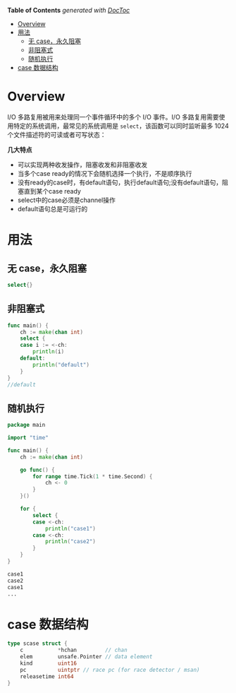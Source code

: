 <!-- START doctoc generated TOC please keep comment here to allow auto update -->
<!-- DON'T EDIT THIS SECTION, INSTEAD RE-RUN doctoc TO UPDATE -->
**Table of Contents**  *generated with [DocToc](https://github.com/thlorenz/doctoc)*

- [Overview](#overview)
- [用法](#%E7%94%A8%E6%B3%95)
  - [无 case，永久阻塞](#%E6%97%A0-case%E6%B0%B8%E4%B9%85%E9%98%BB%E5%A1%9E)
  - [非阻塞式](#%E9%9D%9E%E9%98%BB%E5%A1%9E%E5%BC%8F)
  - [随机执行](#%E9%9A%8F%E6%9C%BA%E6%89%A7%E8%A1%8C)
- [case 数据结构](#case-%E6%95%B0%E6%8D%AE%E7%BB%93%E6%9E%84)

<!-- END doctoc generated TOC please keep comment here to allow auto update -->

# Overview

I/O 多路复用被用来处理同一个事件循环中的多个 I/O 事件。I/O 多路复用需要使用特定的系统调用，最常见的系统调用是 `select`，该函数可以同时监听最多 1024 个文件描述符的可读或者可写状态：

**几大特点**

- 可以实现两种收发操作，阻塞收发和非阻塞收发
- 当多个case ready的情况下会随机选择一个执行，不是顺序执行
- 没有ready的case时，有default语句，执行default语句;没有default语句，阻塞直到某个case ready
- select中的case必须是channel操作
- default语句总是可运行的

# 用法

## 无 case，永久阻塞

```go
select{}
```

## 非阻塞式

```go
func main() {
	ch := make(chan int)
	select {
	case i := <-ch:
		println(i)
	default:
		println("default")
	}
}
//default
```

## 随机执行

```go
package main

import "time"

func main() {
	ch := make(chan int)

	go func() {
		for range time.Tick(1 * time.Second) {
			ch <- 0
		}
	}()

	for {
		select {
		case <-ch:
			println("case1")
		case <-ch:
			println("case2")
		}
	}
}
```

```bash
case1
case2
case1
...
```

# case 数据结构

```go
type scase struct {
	c           *hchan         // chan
	elem        unsafe.Pointer // data element
	kind        uint16
	pc          uintptr // race pc (for race detector / msan)
	releasetime int64
}
```

